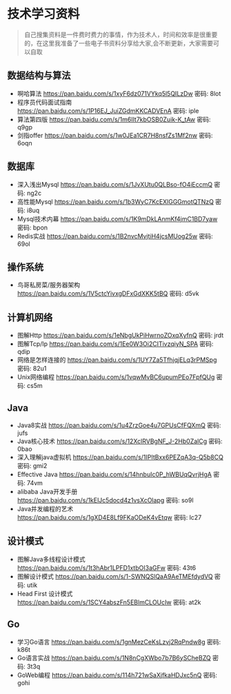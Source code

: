 <!--
 * @Author: your name
 * @Date: 2020-10-11 11:13:48
 * @LastEditTime: 2020-10-11 22:19:51
 * @LastEditors: Please set LastEditors
 * @Description: In User Settings Edit
 * @FilePath: /x-spreadsheet/Users/mac/Documents/learn_resource/README.md
-->
# 技术学习资料
> 自己搜集资料是一件费时费力的事情，作为技术人，时间和效率是很重要的，在这里我准备了一些电子书资料分享给大家,会不断更新，大家需要可以自取
## 数据结构与算法
* 啊哈算法 https://pan.baidu.com/s/1xyF6dz071VYkq5l5QILzDw  密码: 8lot
* 程序员代码面试指南 https://pan.baidu.com/s/1P16EJ_JuiZGdmKKCADVEnA  密码: iple
* 算法第四版 https://pan.baidu.com/s/1m6lIt7kbOSB0Zuik-K_tAw  密码: q9gp
* 剑指offer https://pan.baidu.com/s/1w0JEa1CR7H8nsfZs1Mf2nw  密码: 6oqn
## 数据库
* 深入浅出Mysql https://pan.baidu.com/s/1JvXUtu0QLBso-fO4iEccmQ  密码: ng2c
* 高性能Mysql https://pan.baidu.com/s/1b3WyC7KcEXlGGGmotQTNzQ  密码: i8uq
* Mysql技术内幕 https://pan.baidu.com/s/1K9mDkLAnmKf4jmC1BD7yaw  密码: bpon
* Redis实战 https://pan.baidu.com/s/1B2nvcMvjtiH4jcsMUog25w  密码: 69ol
## 操作系统
* 鸟哥私房菜/服务器架构 https://pan.baidu.com/s/1V5ctcYivxgDFxGdXKK5tBQ  密码: d5vk
## 计算机网络
* 图解Http https://pan.baidu.com/s/1eNbgUkPiHwrnoZOxqXyfnQ  密码: jrdt
* 图解Tcp/Ip https://pan.baidu.com/s/1Ee0W3Oi2CITivzqiyN_SPA  密码: qdip
* 网络是怎样连接的 https://pan.baidu.com/s/1UY7Za5TfhjqjELq3rPMSpg  密码: 82u1
* Unix网络编程 https://pan.baidu.com/s/1vqwMvBC6upumPEo7FpfQUg  密码: cs5m
## Java
* Java8实战 https://pan.baidu.com/s/1u4ZrzGoe4u7GPUsCfFQXmQ  密码: jufs
* Java核心技术 https://pan.baidu.com/s/12XclRVBgNF_J-2Hb0ZalCg  密码: 0bao
* 深入理解java虚拟机 https://pan.baidu.com/s/1IPItBxx6PEZqA3q-Q5b8CQ  密码: gmi2
* Effective Java https://pan.baidu.com/s/14hnbuIc0P_hWBUqQvrjHgA  密码: 74vm
* alibaba Java开发手册 https://pan.baidu.com/s/1kElJc5docd4z1vsXcOlapg  密码: so9l
* Java并发编程的艺术 https://pan.baidu.com/s/1gXD4E8Lf9FKaODeK4vEtqw  密码: lc27
## 设计模式
* 图解Java多线程设计模式 https://pan.baidu.com/s/1t3hAbr1LPFD1xtbOI3aGFw  密码: 43t6
* 图解设计模式 https://pan.baidu.com/s/1-SWNQSlQaA9AeTMEfdydVQ  密码: utik
* Head First 设计模式 https://pan.baidu.com/s/1SCY4abszFn5EBlmCLOUcIw  密码: at2k
## Go
* 学习Go语言 https://pan.baidu.com/s/1gnMezCeKsLzvj2RqPndw8g  密码: k86t
* Go语言实战 https://pan.baidu.com/s/1N8nCgXWbo7b7B6ySCheBZQ  密码: 3t3q
* GoWeb编程 https://pan.baidu.com/s/114h721wSaXjfkaHDJxc5nQ  密码: gohi